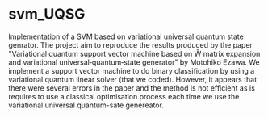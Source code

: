 # svm_UQSG
Implementation of a SVM based on variational universal quantum state genrator. 
The project aim to reproduce the results produced by the paper "Variational quantum support vector machine based on Ŵ matrix expansion and variational universal‑quantum‑state generator" by Motohiko Ezawa.
We implement a support vector machine to do binary classification by using a variational quantum linear solver (that we coded).
However, it appears that there were several errors in the paper and the method is not efficient as is requires to use a classical optimisation process each time we use the variational universal quantum-sate genereator.
